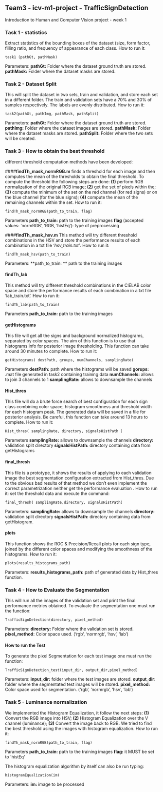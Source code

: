 ## Team3 - icv-m1-project - TrafficSignDetection
Introduction to Human and Computer Vision project - week 1

### Task 1 - statistics
Extract statistics of the bounding boxes of the dataset (size, form factor, filling ratio, and frequency of appearance of each class.
How to run it:
```
task1 (pathGt, pathMask)
```
Parameters:
**pathGt:** Folder where the dataset ground truth are stored.
**pathMask:** Folder where the dataset masks are stored.

### Task 2 - Dataset Split
This will split the dataset in two sets, train and validation, and store each set in a different folder. The train and validation sets have a 70% and 30% of samples respectively. The labels are evenly distributed.
How to run it:
```
task2(pathGt, pathImg, pathMask, pathSplit)
```
Parameters:
**pathGt:** Folder where the dataset ground truth are stored.
**pathImg:** Folder where the dataset images are stored.
**pathMask:** Folder where the dataset masks are stored.
**pathSplit:** Folder where the two sets will be created.

### Task 3 - How to obtain the best threshold
different threshold computation methods have been developed: 

####**findTh_mask_normRGB.m**
 finds a threshold for each image and then computes the mean of the thresholds to obtain the final threshold. To compute the threshold the following steps are done: **(1)** perform RGB normalization of the original RGB image; **(2)** get the set of pixels within the; **(3)** compute the minimum of the set on the red channel (for red signs) or on the blue channel (for the blue signs); **(4)** compute the mean of the remaining channels within the set.
How to run it:
```
findTh_mask_normRGB(path_to_train, flag) 
```
 Parameters
	**path_to_train:** path to the training images
	**flag** (accepted values: ‘normRGB’, ‘RGB, ‘histEq’): type of preprocessing

    

####**findTh_mask_hsv.m**
This method will try different threshold combinations in the HSV and store the performance results of each combination in a txt file *‘hsv_train.txt’*.
How to run it: 
```
findTh_mask_hsv(path_to_train) 
```
Parameters:
**path_to_train: ** path to the training images

#### **findTh_lab**
This method will try different threshold combinations in the CIELAB color space and store the performance results of each combination in a txt file ‘lab_train.txt’.
How to run it:
```
findTh_lab(path_to_train) 
```
Parameters
**path_to_train:** path to the training images

#### **getHistograms**
This file will get all the signs and background normalized histograms, separated by color spaces. The aim of this function is to use that histograms info for posterior image thresholding. This function can take around 30 minutes to complete.
How to run it:
```
getHistograms( destPath, groups, numChannels, samplingRate)
```
Parameters
**destPath:** path where the histograms will be saved
**gorups:** .mat file generated in task2 containing training data
**numChannels:** allows to join 3 channels to 1
**samplingRate:** allows to downsample the channels 


#### **Hist_thres**
This file will do a brute force search of best configuration for each sign class combining color space, histogram smoothness and threshold width for each histogram peak. The generated data will be saved in a file for posterior analysis. Be careful, this function can take around 13 hours to complete.
How to run it:
```
Hist_thres( samplingRate, directory, signalsHistPath )
```
Parameters
**samplingRate:** allows to downsample the channels
**directory:** validation split directory
**signalsHistPath:** directory containing data from getHistograms

#### **final_thresh**
This file is a prototype, it shows the results of applying to each validation image the best segmentation configuration extracted from Hist_thres. Due to the obvious bad results of that method we don’t even implement the correct parametrization neither get the performance evaluation .
How to run it: set the threshold data and execute the command:
```
final_thresh( samplingRate,directory, signalsHistPath)
```
Parameters:
**samplingRate:** allows to downsample the channels
**directory:** validation split directory
**signalsHistPath:** directory containing data from getHistogram.

#### **plots**
This function shows the ROC & Precision/Recall plots for each sign type, joined by the different color spaces and modifying the smoothness of the histograms.
How to run it:
```
plots(results_histograms_path)
```
Parameters:
**results_histograms_path:** path of generated data by Hist_thres function.


### Task 4 - How to Evaluate the Segmentation
This will run all the images of the validation set and print the final performance metrics obtained.
To evaluate the segmentation one must run the function:
```
TrafficSignDetection(directory, pixel_method)
```
Parameters:
**directory:** Folder where the validation set is stored.
**pixel_method:** Color space used. (‘rgb’, ‘normrgb’, ‘hsv’, ‘lab’)

#### **How to run the Test**
To generate the pixel Segmentation for each test image one must run the function:
```
TrafficSignDetection_test(input_dir, output_dir,pixel_method)
```
Parameters:
**input_dir:** folder where the test images are stored.
**output_dir:** folder where the segmentated test images will be stored.
**pixel_method:** Color space used for segmentation. (‘rgb’, ‘normrgb’, ‘hsv’, ‘lab’)


### Task 5 - Luminance normalization
We implemented the Histogram Equalization, it follow the next steps: **(1)** Convert the RGB image into HSV; **(2)** Histogram Equalization over the V channel (luminance); **(3)** Convert the image back to RGB.
We tried to find the best threshold using the images with histogram equalization.
How to run it:
```
findTh_mask_normRGB(path_to_train, flag) 
```
 Parameters
**path_to_train:** path to the training images
**flag:** it MUST be set to 'histEq'

The histogram equalization algorithm by itself can also be run typing:
```
histogramEqualization(im)
```
Parameters:
**im:** image to be processed







